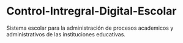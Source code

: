 # Control-Intregral-Digital-Escolar
 Sistema escolar para la administración de procesos academicos y administrativos de las instituciones educativas.
